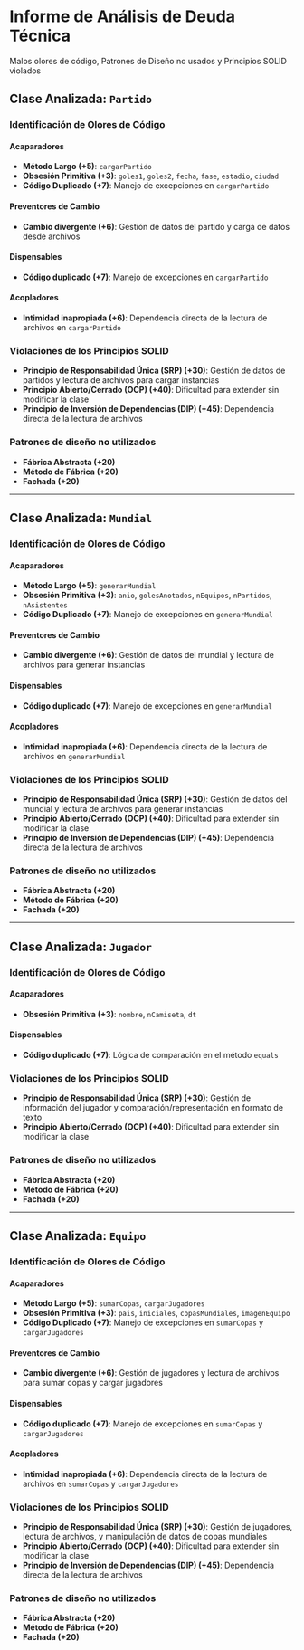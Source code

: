 # Informe de Análisis de Deuda Técnica
Malos olores de código, Patrones de Diseño no usados y Principios SOLID violados

## Clase Analizada: `Partido`

### Identificación de Olores de Código

#### Acaparadores
- **Método Largo (+5)**: `cargarPartido`
- **Obsesión Primitiva (+3)**: `goles1`, `goles2`, `fecha`, `fase`, `estadio`, `ciudad`
- **Código Duplicado (+7)**: Manejo de excepciones en `cargarPartido`

#### Preventores de Cambio
- **Cambio divergente (+6)**: Gestión de datos del partido y carga de datos desde archivos

#### Dispensables
- **Código duplicado (+7)**: Manejo de excepciones en `cargarPartido`

#### Acopladores
- **Intimidad inapropiada (+6)**: Dependencia directa de la lectura de archivos en `cargarPartido`

### Violaciones de los Principios SOLID
- **Principio de Responsabilidad Única (SRP) (+30)**: Gestión de datos de partidos y lectura de archivos para cargar instancias
- **Principio Abierto/Cerrado (OCP) (+40)**: Dificultad para extender sin modificar la clase
- **Principio de Inversión de Dependencias (DIP) (+45)**: Dependencia directa de la lectura de archivos

### Patrones de diseño no utilizados
- **Fábrica Abstracta (+20)**
- **Método de Fábrica (+20)**
- **Fachada (+20)**

---

## Clase Analizada: `Mundial`

### Identificación de Olores de Código

#### Acaparadores
- **Método Largo (+5)**: `generarMundial`
- **Obsesión Primitiva (+3)**: `anio`, `golesAnotados`, `nEquipos`, `nPartidos`, `nAsistentes`
- **Código Duplicado (+7)**: Manejo de excepciones en `generarMundial`

#### Preventores de Cambio
- **Cambio divergente (+6)**: Gestión de datos del mundial y lectura de archivos para generar instancias

#### Dispensables
- **Código duplicado (+7)**: Manejo de excepciones en `generarMundial`

#### Acopladores
- **Intimidad inapropiada (+6)**: Dependencia directa de la lectura de archivos en `generarMundial`

### Violaciones de los Principios SOLID
- **Principio de Responsabilidad Única (SRP) (+30)**: Gestión de datos del mundial y lectura de archivos para generar instancias
- **Principio Abierto/Cerrado (OCP) (+40)**: Dificultad para extender sin modificar la clase
- **Principio de Inversión de Dependencias (DIP) (+45)**: Dependencia directa de la lectura de archivos

### Patrones de diseño no utilizados
- **Fábrica Abstracta (+20)**
- **Método de Fábrica (+20)**
- **Fachada (+20)**

---

## Clase Analizada: `Jugador`

### Identificación de Olores de Código

#### Acaparadores
- **Obsesión Primitiva (+3)**: `nombre`, `nCamiseta`, `dt`

#### Dispensables
- **Código duplicado (+7)**: Lógica de comparación en el método `equals`

### Violaciones de los Principios SOLID
- **Principio de Responsabilidad Única (SRP) (+30)**: Gestión de información del jugador y comparación/representación en formato de texto
- **Principio Abierto/Cerrado (OCP) (+40)**: Dificultad para extender sin modificar la clase

### Patrones de diseño no utilizados
- **Fábrica Abstracta (+20)**
- **Método de Fábrica (+20)**
- **Fachada (+20)**

---

## Clase Analizada: `Equipo`

### Identificación de Olores de Código

#### Acaparadores
- **Método Largo (+5)**: `sumarCopas`, `cargarJugadores`
- **Obsesión Primitiva (+3)**: `pais`, `iniciales`, `copasMundiales`, `imagenEquipo`
- **Código Duplicado (+7)**: Manejo de excepciones en `sumarCopas` y `cargarJugadores`

#### Preventores de Cambio
- **Cambio divergente (+6)**: Gestión de jugadores y lectura de archivos para sumar copas y cargar jugadores

#### Dispensables
- **Código duplicado (+7)**: Manejo de excepciones en `sumarCopas` y `cargarJugadores`

#### Acopladores
- **Intimidad inapropiada (+6)**: Dependencia directa de la lectura de archivos en `sumarCopas` y `cargarJugadores`

### Violaciones de los Principios SOLID
- **Principio de Responsabilidad Única (SRP) (+30)**: Gestión de jugadores, lectura de archivos, y manipulación de datos de copas mundiales
- **Principio Abierto/Cerrado (OCP) (+40)**: Dificultad para extender sin modificar la clase
- **Principio de Inversión de Dependencias (DIP) (+45)**: Dependencia directa de la lectura de archivos

### Patrones de diseño no utilizados
- **Fábrica Abstracta (+20)**
- **Método de Fábrica (+20)**
- **Fachada (+20)**
